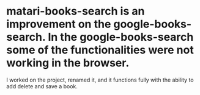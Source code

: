 # matari-books-search is an improvement on the google-books-search.  In the google-books-search some of the functionalities were not working in the browser. 
I worked on the project, renamed it, and it functions fully with the ability to add delete and save a book.  
